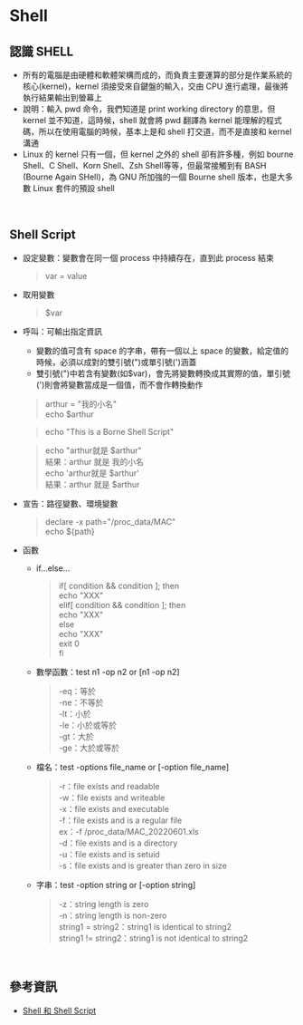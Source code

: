 # Shell

## 認識 SHELL
* 所有的電腦是由硬體和軟體架構而成的，而負責主要運算的部分是作業系統的核心(kernel)，kernel 須接受來自鍵盤的輸入，交由 CPU 進行處理，最後將執行結果輸出到螢幕上
* 說明：輸入 pwd 命令，我們知道是 print working directory 的意思，但 kernel 並不知道，這時候，shell 就會將 pwd 翻譯為 kernel 能理解的程式碼，所以在使用電腦的時候，基本上是和 shell 打交道，而不是直接和 kernel 溝通
* Linux 的 kernel 只有一個，但 kernel 之外的 shell 卻有許多種，例如 bourne Shell、C Shell、Korn Shell、Zsh Shell等等，但最常接觸到有 BASH (Bourne Again SHell)，為 GNU 所加強的一個 Bourne shell 版本，也是大多數 Linux 套件的預設 shell
<br>

## Shell Script
* 設定變數：變數會在同一個 process 中持續存在，直到此 process 結束
  > var = value
* 取用變數
  > $var
* 呼叫：可輸出指定資訊
  * 變數的值可含有 space 的字串，帶有一個以上 space 的變數，給定值的時候，必須以成對的雙引號(")或單引號(')涵蓋
  * 雙引號(")中若含有變數(如$var)，會先將變數轉換成其實際的值，單引號(')則會將變數當成是一個值，而不會作轉換動作
  > arthur = "我的小名" <br>
  > echo $arthur <br>

  > echo "This is a Borne Shell Script" <br>

  > echo "arthur就是 $arthur" <br>
  > 結果：arthur 就是 我的小名 <br>
  > echo 'arthur就是 $arthur' <br>
  > 結果：arthur 就是 $arthur
* 宣告：路徑變數、環境變數
  > declare -x path="/proc_data/MAC" <br>
  > echo ${path} 
* 函數
  * if...else...
    > if[ condition && condition ]; then <br>
    >   echo "XXX" <br>
    > elif[ condition && condition ]; then <br>
    >   echo "XXX" <br>
    > else <br>
    >   echo "XXX" <br>
    >   exit 0 <br>
    > fi <br>

  * 數學函數：test n1 -op n2 or [n1 -op n2]
    > -eq：等於 <br>
    > -ne：不等於 <br>
    > -lt：小於 <br>
    > -le：小於或等於 <br>
    > -gt：大於 <br>
    > -ge：大於或等於
  * 檔名：test -options file_name or [-option file_name]
    > -r：file exists and readable <br>
    > -w：file exists and writeable <br>
    > -x：file exists and executable <br>
    > -f：file exists and is a regular file <br>
      > ex：-f /proc_data/MAC_20220601.xls <br>
    > -d：file exists and is a directory <br>
    > -u：file exists and is setuid <br>
    > -s：file exists and is greater than zero in size <br>
  * 字串：test -option string or [-option string] 
    > -z：string length is zero <br>
    > -n：string length is non-zero <br>
    > string1 = string2：string1 is identical to string2 <br>
    > string1 != string2：string1 is not identical to string2 
<br>

## 參考資訊
* [Shell 和 Shell Script](https://www.cyut.edu.tw/~ywfan/1109linux/201109chapter11shell%20script.htm)
<br>
